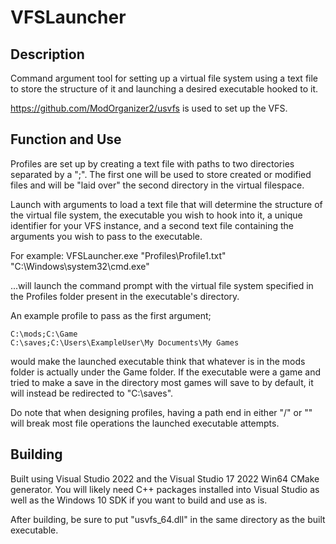 # VFSLauncher

## Description
Command argument tool for setting up a virtual file system using a text file to store the structure of it and launching a desired executable hooked to it.

https://github.com/ModOrganizer2/usvfs is used to set up the VFS.

## Function and Use
Profiles are set up by creating a text file with paths to two directories separated by a ";". The first one will be used to store created or modified files and will be "laid over" the second directory in the virtual filespace.

Launch with arguments to load a text file that will determine the structure of the virtual file system, the executable you wish to hook into it, a unique identifier for your VFS instance, and a second text file containing the arguments you wish to pass to the executable.

For example: VFSLauncher.exe "Profiles\Profile1.txt" "C:\Windows\system32\cmd.exe" 

...will launch the command prompt with the virtual file system specified in the Profiles folder present in the executable's directory.

An example profile to pass as the first argument;

```
C:\mods;C:\Game
C:\saves;C:\Users\ExampleUser\My Documents\My Games
```


would make the launched executable think that whatever is in the mods folder is actually under the Game folder. If the executable were a game and tried to make a save in the directory most games will save to by default, it will instead be redirected to "C:\saves".

Do note that when designing profiles, having a path end in either "/" or "\" will break most file operations the launched executable attempts.

## Building

Built using Visual Studio 2022 and the Visual Studio 17 2022 Win64 CMake generator. You will likely need C++ packages installed into Visual Studio as well as the Windows 10 SDK if you want to build and use as is.

After building, be sure to put "usvfs_64.dll" in the same directory as the built executable.